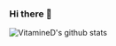 ### Hi there 👋

<!--
**VitamineD/VitamineD** is a ✨ _special_ ✨ repository because its `README.md` (this file) appears on your GitHub profile.

Here are some ideas to get you started:

- 🔭 I’m currently working on ...
- 🌱 I’m currently learning ...
- 👯 I’m looking to collaborate on ...
- 🤔 I’m looking for help with ...
- 💬 Ask me about ...
- 📫 How to reach me: ...
- 😄 Pronouns: ...
- ⚡ Fun fact: ...
-->
![VitamineD's github stats](https://github-readme-stats.vercel.app/api?username=CorentinMAG&show_icons=true&hide_border=true)
